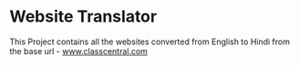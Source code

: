 # Website Translator
 This Project contains all the websites converted from English to Hindi from the base url - www.classcentral.com
